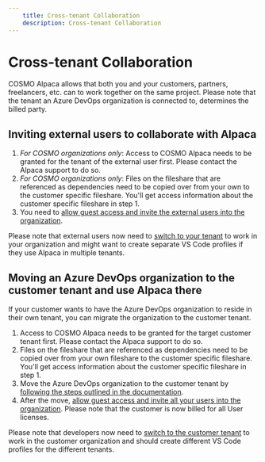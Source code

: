 ```yaml
---
    title: Cross-tenant Collaboration
    description: Cross-tenant Collaboration
---
```


# Cross-tenant Collaboration

COSMO Alpaca allows that both you and your customers, partners, freelancers, etc. can to work together on the same project. Please note that the tenant an Azure DevOps organization is connected to, determines the billed party.


## Inviting external users to collaborate with Alpaca

1. *For COSMO organizations only*: Access to COSMO Alpaca needs to be granted for the tenant of the external user first. Please contact the Alpaca support to do so.
1. *For COSMO organizations only*: Files on the fileshare that are referenced as dependencies need to be copied over from your own to the customer specific fileshare. You'll get access information about the customer specific fileshare in step 1.
1. You need to [allow guest access and invite the external users into the organization](https://learn.microsoft.com/en-us/azure/devops/organizations/accounts/add-external-user?view=azure-devops).

Please note that external users now need to [switch to your tenant](vsc-extension/tenant.md) to work in your organization and might want to create separate VS Code profiles if they use Alpaca in multiple tenants.


## Moving an Azure DevOps organization to the customer tenant and use Alpaca there

If your customer wants to have the Azure DevOps organization to reside in their own tenant, you can migrate the organization to the customer tenant.

1. Access to COSMO Alpaca needs to be granted for the target customer tenant first. Please contact the Alpaca support to do so.
1. Files on the fileshare that are referenced as dependencies need to be copied over from your own fileshare to the customer specific fileshare. You'll get access information about the customer specific fileshare in step 1.
1. Move the Azure DevOps organization to the customer tenant by [following the steps outlined in the documentation](https://learn.microsoft.com/en-us/azure/devops/organizations/accounts/change-azure-ad-connection?view=azure-devops).
1. After the move, [allow guest access and invite all your users into the organization](https://learn.microsoft.com/en-us/azure/devops/organizations/accounts/add-external-user?view=azure-devops). Please note that the customer is now billed for all User licenses.

Please note that developers now need to [switch to the customer tenant](vsc-extension/tenant.md) to work in the customer organization and should create different VS Code profiles for the different tenants.
